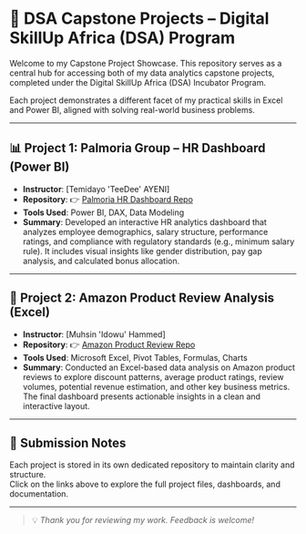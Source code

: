 # 💼 DSA Capstone Projects – Digital SkillUp Africa (DSA) Program

Welcome to my Capstone Project Showcase. This repository serves as a central hub for accessing both of my data analytics capstone projects, completed under the Digital SkillUp Africa (DSA) Incubator Program.

Each project demonstrates a different facet of my practical skills in Excel and Power BI, aligned with solving real-world business problems.

---

## 📊 Project 1: Palmoria Group – HR Dashboard (Power BI)
- **Instructor**: [Temidayo 'TeeDee' AYENI]
- **Repository**: 👉 [Palmoria HR Dashboard Repo](https://github.com/AMO-05/Palmoria-HR-Capstone-Project/blob/main/README.md)
- **Tools Used**: Power BI, DAX, Data Modeling
- **Summary**:
  Developed an interactive HR analytics dashboard that analyzes employee demographics, salary structure, performance ratings, and compliance with regulatory standards (e.g., minimum salary rule). It includes visual insights like gender distribution, pay gap analysis, and calculated bonus allocation.

---

## 🛒 Project 2: Amazon Product Review Analysis (Excel)
- **Instructor**: [Muhsin 'Idowu' Hammed]
- **Repository**: 👉 [Amazon Product Review Repo](https://github.com/AMO-05/Amazon_Product_Capstone_Project)
- **Tools Used**: Microsoft Excel, Pivot Tables, Formulas, Charts
- **Summary**:
  Conducted an Excel-based data analysis on Amazon product reviews to explore discount patterns, average product ratings, review volumes, potential revenue estimation, and other key business metrics. The final dashboard presents actionable insights in a clean and interactive layout.

---

## 🎯 Submission Notes

Each project is stored in its own dedicated repository to maintain clarity and structure.  
Click on the links above to explore the full project files, dashboards, and documentation.

---

> 💡 _Thank you for reviewing my work. Feedback is welcome!_
